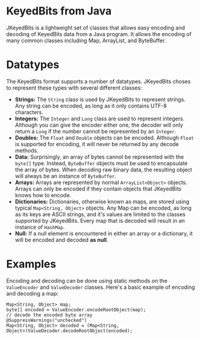 KeyedBits from Java
===================

JKeyedBits is a lightweight set of classes that allows easy encoding and decoding of KeyedBits data from a Java program. It allows the encoding of many common classes including Map, ArrayList, and ByteBuffer.

Datatypes
==========

The KeyedBits format supports a number of datatypes. JKeyedBits choses to represent these types with several different classes:

 * **Strings:** The ```String``` class is used by JKeyedBits to represent strings. Any string can be encoded, as long as it only contains UTF-8 characters.
 * **Integers:** The ```Integer``` and ```Long``` class are used to represent integers. Although you can give the encoder either one, the decoder will only return a ```Long``` if the number cannot be represented by an ```Integer```.
 * **Doubles:** The ```Float``` and ```Double``` objects can be encoded. Although ```Float``` is supported for encoding, it will never be returned by any decode methods.
 * **Data:** Surprisingly, an array of bytes cannot be represented with the ```byte[]``` type. Instead, ```ByteBuffer``` objects must be used to encapsulate the array of bytes. When decoding raw binary data, the resulting object will always be an instance of ```ByteBuffer```.
 * **Arrays:** Arrays are represented by normal ```ArrayList<Object>``` objects. Arrays can only be encoded if they contain objects that JKeyedBits knows how to encode.
 * **Dictionaries:** Dictionaries, otherwise known as maps, are stored using typical ```Map<String, Object>``` objects. Any Map can be encoded, as long as its keys are ASCII strings, and it's values are limited to the classes supported by JKeyedBits. Every map that is decoded will result in an instance of ```HashMap```.
 * **Null:** If a null element is encountered in either an array or a dictionary, it will be encoded and decoded **as null**.

Examples
========

Encoding and decoding can be done using static methods on the ```ValueEncoder``` and ```ValueDecoder``` classes.  Here's a basic example of encoding and decoding a map:

    Map<String, Object> map;
    byte[] encoded = ValueEncoder.encodeRootObject(map);
    // decode the encoded byte array
    @SuppressWarnings("unchecked")
    Map<String, Object> decoded = (Map<String, Object>)ValueDecoder.decodeRootObject(encoded);
